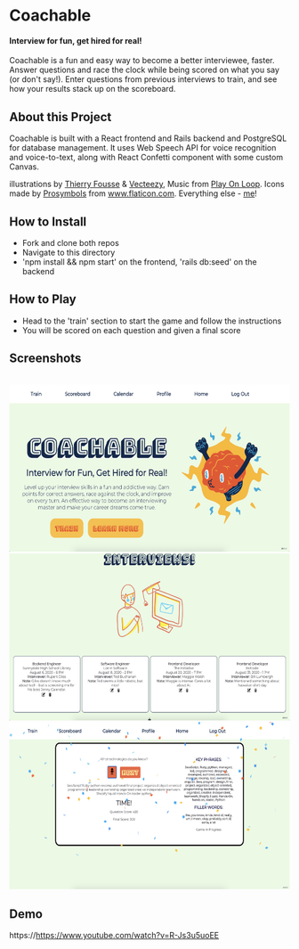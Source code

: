 <h1>Coachable</h1>
<h4>Interview for fun, get hired for real!</h4>

<p>Coachable is a fun and easy way to become a better interviewee, faster. Answer questions and race the clock while being scored on what you say (or don't say!). Enter questions from previous interviews to train, and see how your results stack up on the scoreboard.</p> 


<h2>About this Project</h2>

Coachable is built with a React frontend and Rails backend and PostgreSQL for database management. It uses Web Speech API for voice recognition and voice-to-text, along with React Confetti component with some custom Canvas. </p>
illustrations by <a href="https://dribbble.com/thierryfousse">Thierry Fousse</a> & <a href="http://www.Vecteezy.com">Vecteezy</a>, Music from <a href="http://PlayonLoop.com">Play On Loop</a>. Icons made by <a href="https://www.flaticon.com/authors/prosymbols" title="Prosymbols">Prosymbols</a> from <a href="https://www.flaticon.com/" title="Flaticon"> www.flaticon.com</a>. Everything else - [me](mailto:rosie.wilt@gmail.com)! 
      

<h2>How to Install</h2>
<ul>
  <li>Fork and clone both repos</li>
  <li>Navigate to this directory</li>
  <li>'npm install && npm start' on the frontend, 'rails db:seed' on the backend</li>
</ul>


<h2>How to Play</h2>
<ul>
  <li>Head to the 'train' section to start the game and follow the instructions</li>
  <li>You will be scored on each question and given a final score</li>
</ul>


<h2>Screenshots</h2>

<br>
<img src="./src/photos/demo1.png" alt="screenshot of project" height=300px>

<img src="./src/photos/demo2.png" alt="screenshot of project" height=300px>

<img src="./src/photos/demo3.png" alt="screenshot of project" height=300px>

<h2>Demo</h2>

https://https://www.youtube.com/watch?v=R-Js3u5uoEE
